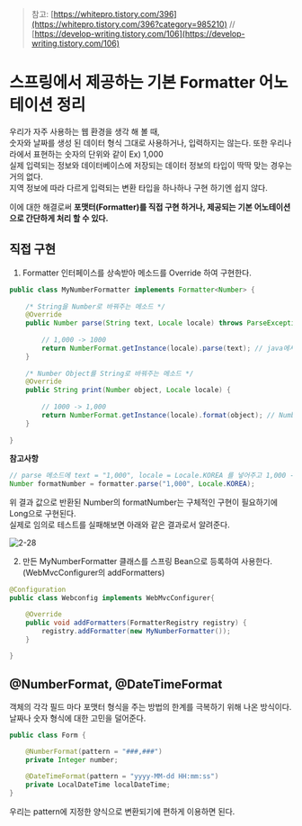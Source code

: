 > 참고: [https://whitepro.tistory.com/396](https://whitepro.tistory.com/396?category=985210) // [https://develop-writing.tistory.com/106](https://develop-writing.tistory.com/106)
# 스프링에서 제공하는 기본 Formatter 어노테이션 정리

우리가 자주 사용하는 웹 환경을 생각 해 볼 때, <br>
숫자와 날짜를 생성 된 데이터 형식 그대로 사용하거나, 입력하지는 않는다. 또한 우리나라에서 표현하는 숫자의 단위와 같이 Ex) 1,000 <br>
실제 입력되는 정보와 데이터베이스에 저장되는 데이터 정보의 타입이 딱딱 맞는 경우는 거의 없다. <br>
지역 정보에 따라 다르게 입력되는 변환 타입을 하나하나 구현 하기엔 쉽지 않다. <br>

이에 대한 해결로써 **포맷터(Formatter)를 직접 구현 하거나, 제공되는 기본 어노테이션으로 간단하게 처리 할 수 있다.**

## 직접 구현 

1. Formatter<T> 인터페이스를 상속받아 메소드를 Override 하여 구현한다.

```java
public class MyNumberFormatter implements Formatter<Number> { 
	
    /* String을 Number로 바꿔주는 메소드 */
	@Override
	public Number parse(String text, Locale locale) throws ParseException { // text: 들어오는 문자(타입 변환 전), locale: 지역 정보(지역에 따라 변환되는 형식이 다를 수 있다.) 
		
		// 1,000 -> 1000
		return NumberFormat.getInstance(locale).parse(text); // java에서 지원하는 NumberFormat 객체의 parse 메소드 이용
    }
        
	/* Number Object를 String로 바꿔주는 메소드 */
	@Override
	public String print(Number object, Locale locale) { 
		
		// 1000 -> 1,000
		return NumberFormat.getInstance(locale).format(object); // NumberFormat 객체의 format 메소드 이용
	}
	
}
```

**참고사항** 

```java
// parse 메소드에 text = "1,000", locale = Locale.KOREA 를 넣어주고 1,000 -> 1000 으로 바꿔주는 상황
Number formatNumber = formatter.parse("1,000", Locale.KOREA);
```

위 결과 값으로 반환된 Number의 formatNumber는 구체적인 구현이 필요하기에 Long으로 구현된다. <br>
실제로 임의로 테스트를 실패해보면 아래와 같은 결과로서 알려준다.

![2-28](https://user-images.githubusercontent.com/93297109/155935761-38632ac4-b579-4d65-8247-298a48b56166.png)

2. 만든 MyNumberFormatter 클래스를 스프링 Bean으로 등록하여 사용한다. (WebMvcConfigurer의 addFormatters)

```java
@Configuration
public class Webconfig implements WebMvcConfigurer{

	@Override
	public void addFormatters(FormatterRegistry registry) {
		registry.addFormatter(new MyNumberFormatter());
	}
	
}
```

## @NumberFormat, @DateTimeFormat

객체의 각각 필드 마다 포맷터 형식을 주는 방법의 한계를 극복하기 위해 나온 방식이다. <br>
날짜나 숫자 형식에 대한 고민을 덜어준다.

```java
public class Form {

    @NumberFormat(pattern = "###,###")
    private Integer number;
 
    @DateTimeFormat(pattern = "yyyy-MM-dd HH:mm:ss")
    private LocalDateTime localDateTime;
}
```

우리는 pattern에 지정한 양식으로 변환되기에 편하게 이용하면 된다.